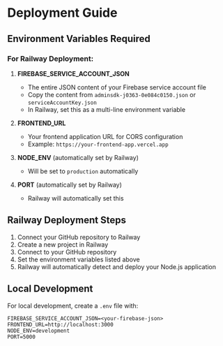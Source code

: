 # Deployment Guide

## Environment Variables Required

### For Railway Deployment:

1. **FIREBASE_SERVICE_ACCOUNT_JSON**
   - The entire JSON content of your Firebase service account file
   - Copy the content from `adminsdk-j0363-0e084c0150.json` or `serviceAccountKey.json`
   - In Railway, set this as a multi-line environment variable

2. **FRONTEND_URL**
   - Your frontend application URL for CORS configuration
   - Example: `https://your-frontend-app.vercel.app`

3. **NODE_ENV** (automatically set by Railway)
   - Will be set to `production` automatically

4. **PORT** (automatically set by Railway)
   - Railway will automatically set this

## Railway Deployment Steps

1. Connect your GitHub repository to Railway
2. Create a new project in Railway
3. Connect to your GitHub repository
4. Set the environment variables listed above
5. Railway will automatically detect and deploy your Node.js application

## Local Development

For local development, create a `.env` file with:
```
FIREBASE_SERVICE_ACCOUNT_JSON=<your-firebase-json>
FRONTEND_URL=http://localhost:3000
NODE_ENV=development
PORT=5000
``` 
